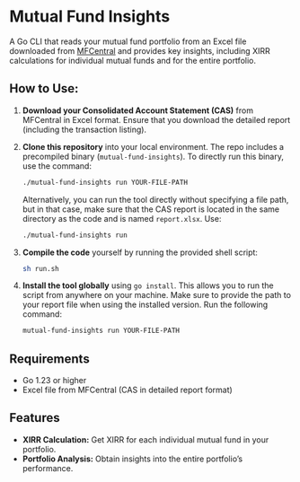 # Mutual Fund Insights

A Go CLI that reads your mutual fund portfolio from an Excel file downloaded from [MFCentral](https://www.mfcentral.com/) and provides key insights, including XIRR calculations for individual mutual funds and for the entire portfolio.

## How to Use:

1. **Download your Consolidated Account Statement (CAS)** from MFCentral in Excel format. Ensure that you download the detailed report (including the transaction listing).

2. **Clone this repository** into your local environment. The repo includes a precompiled binary (`mutual-fund-insights`). To directly run this binary, use the command:

    ```bash
    ./mutual-fund-insights run YOUR-FILE-PATH
    ```

   Alternatively, you can run the tool directly without specifying a file path, but in that case, make sure that the CAS report is located in the same directory as the code and is named `report.xlsx`. Use:

    ```bash
    ./mutual-fund-insights run
    ```

3. **Compile the code** yourself by running the provided shell script:

    ```bash
    sh run.sh
    ```

4. **Install the tool globally** using `go install`. This allows you to run the script from anywhere on your machine. Make sure to provide the path to your report file when using the installed version. Run the following command:

    ```bash
    mutual-fund-insights run YOUR-FILE-PATH
    ```

## Requirements

- Go 1.23 or higher
- Excel file from MFCentral (CAS in detailed report format)

## Features

- **XIRR Calculation:** Get XIRR for each individual mutual fund in your portfolio.
- **Portfolio Analysis:** Obtain insights into the entire portfolio’s performance.
